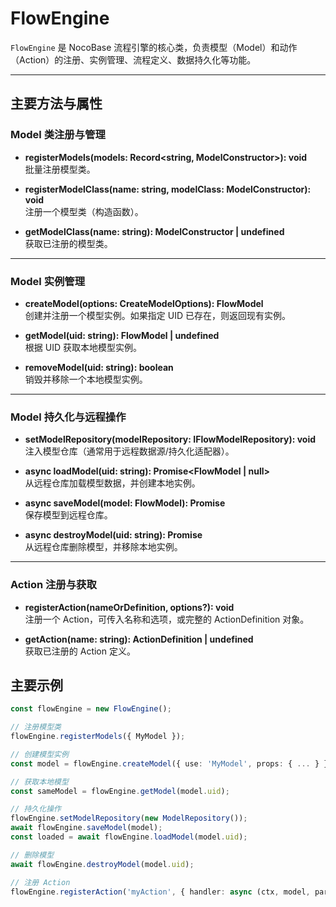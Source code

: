 # FlowEngine

`FlowEngine` 是 NocoBase 流程引擎的核心类，负责模型（Model）和动作（Action）的注册、实例管理、流程定义、数据持久化等功能。

---

## 主要方法与属性

### Model 类注册与管理

- **registerModels(models: Record<string, ModelConstructor>): void**  
  批量注册模型类。

- **registerModelClass(name: string, modelClass: ModelConstructor): void**  
  注册一个模型类（构造函数）。

- **getModelClass(name: string): ModelConstructor | undefined**  
  获取已注册的模型类。

---

### Model 实例管理

- **createModel(options: CreateModelOptions): FlowModel**  
  创建并注册一个模型实例。如果指定 UID 已存在，则返回现有实例。

- **getModel(uid: string): FlowModel | undefined**  
  根据 UID 获取本地模型实例。

- **removeModel(uid: string): boolean**  
  销毁并移除一个本地模型实例。

---

### Model 持久化与远程操作

- **setModelRepository(modelRepository: IFlowModelRepository): void**  
  注入模型仓库（通常用于远程数据源/持久化适配器）。

- **async loadModel(uid: string): Promise<FlowModel \| null>**  
  从远程仓库加载模型数据，并创建本地实例。

- **async saveModel(model: FlowModel): Promise<any>**  
  保存模型到远程仓库。

- **async destroyModel(uid: string): Promise<boolean>**  
  从远程仓库删除模型，并移除本地实例。

---

### Action 注册与获取

- **registerAction(nameOrDefinition, options?): void**  
  注册一个 Action，可传入名称和选项，或完整的 ActionDefinition 对象。

- **getAction(name: string): ActionDefinition \| undefined**  
  获取已注册的 Action 定义。

## 主要示例

```ts
const flowEngine = new FlowEngine();

// 注册模型类
flowEngine.registerModels({ MyModel });

// 创建模型实例
const model = flowEngine.createModel({ use: 'MyModel', props: { ... } });

// 获取本地模型
const sameModel = flowEngine.getModel(model.uid);

// 持久化操作
flowEngine.setModelRepository(new ModelRepository());
await flowEngine.saveModel(model);
const loaded = await flowEngine.loadModel(model.uid);

// 删除模型
await flowEngine.destroyModel(model.uid);

// 注册 Action
flowEngine.registerAction('myAction', { handler: async (ctx, model, params) => { ... } });
```
